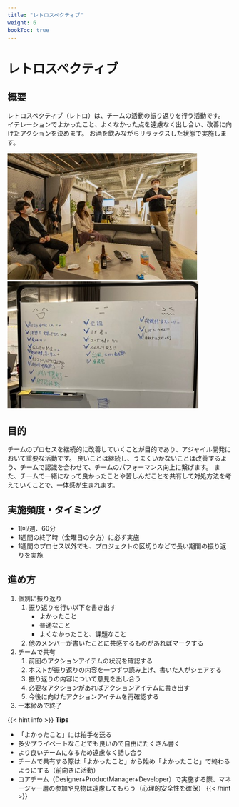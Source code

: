 ```yaml
---
title: "レトロスペクティブ"
weight: 6
bookToc: true
---
```


# レトロスペクティブ

## 概要
レトロスペクティブ（レトロ）は、チームの活動の振り返りを行う活動です。
イテレーションでよかったこと、よくなかった点を遠慮なく出し合い、改善に向けたアクションを決めます。
お酒を飲みながらリラックスした状態で実施します。

![retrospective1](retrospective1.jpg)
![retrospective2](retrospective2.jpg)

## 目的
チームのプロセスを継続的に改善していくことが目的であり、アジャイル開発において重要な活動です。
良いことは継続し、うまくいかないことは改善するよう、チームで認識を合わせて、チームのパフォーマンス向上に繋げます。
また、チームで一緒になって良かったことや苦しんだことを共有して対処方法を考えていくことで、一体感が生まれます。

## 実施頻度・タイミング
- 1回/週、60分
- 1週間の終了時（金曜日の夕方）に必ず実施
- 1週間のプロセス以外でも、プロジェクトの区切りなどで長い期間の振り返りを実施

## 進め方
1. 個別に振り返り
   1. 振り返りを行い以下を書き出す
      - よかったこと
      - 普通なこと
      - よくなかったこと、課題なこと
   1. 他のメンバーが書いたことに共感するものがあればマークする
1. チームで共有
   1. 前回のアクションアイテムの状況を確認する
   1. ホストが振り返りの内容を一つずつ読み上げ、書いた人がシェアする
   1. 振り返りの内容について意見を出し合う
   1. 必要なアクションがあればアクションアイテムに書き出す
   1. 今後に向けたアクションアイテムを再確認する
1. 一本締めで終了

{{< hint info >}}
**Tips**
- 「よかったこと」には拍手を送る
- 多少プライベートなことでも良いので自由にたくさん書く
- より良いチームになるため遠慮なく話し合う
- チームで共有する際は「よかったこと」から始め「よかったこと」で終わるようにする（前向きに活動）
- コアチーム（Designer+ProductManager+Developer）で実施する際、マネージャー層の参加や見物は遠慮してもらう（心理的安全性を確保）
{{< /hint >}}
